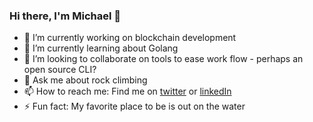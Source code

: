 ### Hi there, I'm Michael 👋 


- 🔭 I’m currently working on blockchain development
- 🌱 I’m currently learning about Golang 
- 👯 I’m looking to collaborate on tools to ease work flow - perhaps an open source CLI?
- 💬 Ask me about rock climbing 
- 📫 How to reach me: Find me on [twitter](https://twitter.com/ThisIsMikeDB) or [linkedIn](https://www.linkedin.com/in/burke-md/)
- ⚡ Fun fact: My favorite place to be is out on the water


